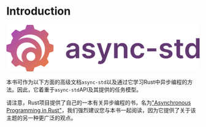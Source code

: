 # Introduction

![async-std logo](./images/horizontal_color.svg)

本书可作为以下方面的高级文档`async-std`以及通过它学习Rust中异步编程的方法。因此，它着重于`async-std`API及其提供的任务模型。

请注意，Rust项目提供了自己的一本有关异步编程的书，名为["Asynchronous Programming in Rust"][async-book]，我们强烈建议您与本书一起阅读，因为它提供了关于该主题的另一种更广泛的观点。

[async-book]: https://rust-lang.github.io/async-book/
